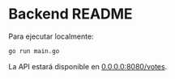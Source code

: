 # Backend README

Para ejecutar localmente:

```bash
go run main.go
```

La API estará disponible en [0.0.0.0:8080/votes](0.0.0.0:8080/votes).

